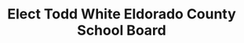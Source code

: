 ---
layout: post
title: Elect Todd White Eldorado County School Board
image: /images/portfolio/elect-todd-white-for-school-board.jpg
---